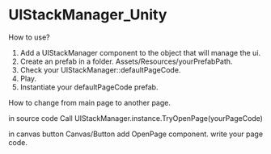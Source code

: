 # UIStackManager_Unity

How to use?

1. Add a UIStackManager component to the object that will manage the ui.
2. Create an prefab in a folder. Assets/Resources/yourPrefabPath.
3. Check your UIStackManager::defaultPageCode.
4. Play.
5. Instantiate your defaultPageCode prefab.

How to change from main page to another page.

 in source code 
 Call UIStackManager.instance.TryOpenPage(yourPageCode)
 
 in canvas button
 Canvas/Button add OpenPage component. write your page code.

